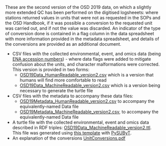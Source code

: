 These are the second version of the OSD 2019 data, on which a slightly more extended QC has been performed on the digitised logsheeets: where stations returned values in units that were not as requested in the SOPs and the OSD Handbook, if it was possible a conversion to the requested unit was carried out, and if not the value was discarded. An indicator of the type of conversion done is contained in a flag column in the data spreadsheet with more information provided in the metadata spreadsheet, and details of the conversions are provided as an additional document.

* CSV files with the collected environmental, event, and omics data (being [ENA accession numbers](https://www.ebi.ac.uk/ena/browser/home)) - where data flags were added to mitigate confusion about the units, and character malformations were corrected. This version is provided in two forms: 
    * [OSD19Data_HumanReadable_version2.csv](https://raw.githubusercontent.com/ocean-sampling-day/OSD2019/main/QualityControlledData/version2/OSD19Data_HumanReadable_version2.csv) which is a version that humans will find more comfortable to read
    * [OSD19Data_MachineReadable_version2.csv](https://raw.githubusercontent.com/ocean-sampling-day/OSD2019/main/QualityControlledData/version2/OSD19Data_MachineReadable_version2.csv) which is a version being necessary to generate the turtle file
* CSV files with the metadata to accompany these data files:
    * [OSD19Metadata_HumanReadable_version2.csv](https://raw.githubusercontent.com/ocean-sampling-day/OSD2019/main/QualityControlledData/version2/OSD19Metadata_HumanReadable_version2.csv) to accompany the equivalently-named Data file
    * [OSD19Metadata_MachineReadable_version2.csv](https://raw.githubusercontent.com/ocean-sampling-day/OSD2019/main/QualityControlledData/version2/OSD19Metadata_MachineReadable_version2.csv), to accompany the equivalently-named Data file
* A turtle file with the collected environmental, event and omics data described in RDF triples: [OSD19Data_MachineReadable_version2.ttl](https://raw.githubusercontent.com/ocean-sampling-day/OSD2019/main/QualityControlledData/version2/OSD19Data_MachineReadable_version2.ttl).  
This file was generated using [this template](https://raw.githubusercontent.com/ocean-sampling-day/OSD2019/main/QualityControlledData/version2/OSD19Data_MachineReadable_version2.ldt) with [PySUByT](https://github.com/vliz-be-opsci/pysubyt).
* An explanation of the conversions [UnitConversions.pdf](https://raw.githubusercontent.com/ocean-sampling-day/OSD2019/main/QualityControlledData/version2/UnitConversions.pdf)

